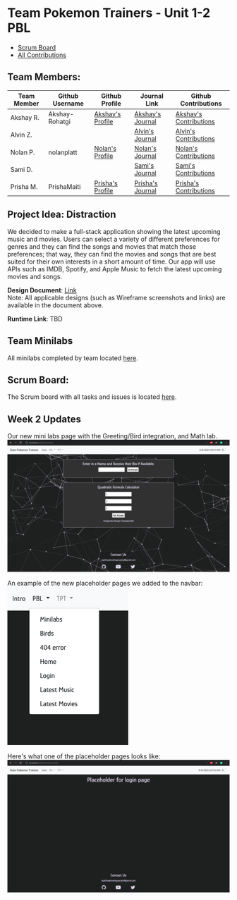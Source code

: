 # Team Pokemon Trainers - Unit 1-2 PBL

- [Scrum Board](https://github.com/alvinzhengq/AP-CSA/projects/1)
- [All Contributions](https://github.com/alvinzhengq/AP-CSA/commits/master)

## Team Members:
| Team Member | Github Username | Github Profile | Journal Link | Github Contributions |
| ----------- | --------------- | ------------ | ------------ | -------------------- |
| Akshay R. | Akshay-Rohatgi | [Akshay's Profile](https://github.com/Akshay-Rohatgi) | [Akshay's Journal](https://docs.google.com/document/d/1ukhc3TYFyQycQntN6MXiD803b-iatn8rK7GAcw4ClwI/edit?usp=sharing) | [Akshay's Contributions](https://github.com/alvinzhengq/AP-CSA/commits?author=Akshay-Rohatgi) |
| Alvin Z. |  |  | [Alvin's Journal](https://docs.google.com/document/d/1FoO8QKsZUOCzHh7b27waq3N_TLW-fYjU-do8X5dhx_c/edit?usp=sharing) | [Alvin's Contributions](https://github.com/alvinzhengq/AP-CSA/commits?author=alvinzhengq) | 
| Nolan P. | nolanplatt | [Nolan's Profile](https://github.com/nolanplatt) | [Nolan's Journal](https://docs.google.com/document/d/1Y6ZQuGgpZF3kwam8YsPOEtXlX7DfSDX-jLqJXDqh1u0/edit?usp=sharing) | [Nolan's Contributions](https://github.com/alvinzhengq/AP-CSA/commits?author=nolanplatt) |
| Sami D. | | | [Sami's Journal](https://padlet.com/samantadanvers/fje6b94iwjnjwg7y1630177436) | [Sami's Contributions](https://github.com/alvinzhengq/AP-CSA/commits?author=SamiDeshatty) |
| Prisha M. | PrishaMaiti | [Prisha's Profile](https://github.com/PrishaMaiti) | [Prisha's Journal](https://padlet.com/prishamaiti/v5cwhihorrhhgnp5) | [Prisha's Contributions](https://github.com/alvinzhengq/AP-CSA/commits?author=PrishaMaiti) |

## Project Idea: Distraction
We decided to make a full-stack application showing the latest upcoming music and movies. Users can select a variety of different preferences for genres and they can find the songs and movies that match those preferences; that way, they can find the movies and songs that are best suited for their own interests in a short amount of time. Our app will use APIs such as IMDB, Spotify, and Apple Music to fetch the latest upcoming movies and songs.

**Design Document**: [Link](https://docs.google.com/document/d/1t3b-dTNCqT75uGsQIaGnzfyZC241PK1lPWHXTy1kiRI/edit?usp=sharing)  
 Note: All applicable designs (such as Wireframe screenshots and links) are available in the document above.

**Runtime Link**: TBD

## Team Minilabs
All minilabs completed by team located [here](https://github.com/alvinzhengq/AP-CSA/tree/master/src/main/java/com/example/sping_portfolio/minilabs).
## Scrum Board:
The Scrum board with all tasks and issues is located [here](https://github.com/alvinzhengq/AP-CSA/projects/1).

## Week 2 Updates

Our new mini labs page with the Greeting/Bird integration, and Math lab.
![Mini Lab Page](public/minilab_page.png)

An example of the new placeholder pages we added to the navbar:  
![Navbar Edit](public/new_navbar.png)

Here's what one of the placeholder pages looks like:
![Placeholder Example](public/pbl_placeholder.png)
